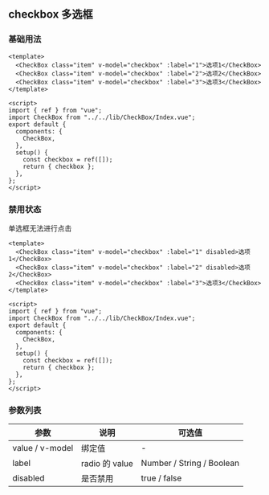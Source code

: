 ## checkbox 多选框

### 基础用法

```vue demo
<template>
  <CheckBox class="item" v-model="checkbox" :label="1">选项1</CheckBox>
  <CheckBox class="item" v-model="checkbox" :label="2">选项2</CheckBox>
  <CheckBox class="item" v-model="checkbox" :label="3">选项3</CheckBox>
</template>

<script>
import { ref } from "vue";
import CheckBox from "../../lib/CheckBox/Index.vue";
export default {
  components: {
    CheckBox,
  },
  setup() {
    const checkbox = ref([]);
    return { checkbox };
  },
};
</script>
```

### 禁用状态

单选框无法进行点击

```vue demo
<template>
  <CheckBox class="item" v-model="checkbox" :label="1" disabled>选项1</CheckBox>
  <CheckBox class="item" v-model="checkbox" :label="2" disabled>选项2</CheckBox>
  <CheckBox class="item" v-model="checkbox" :label="3">选项3</CheckBox>
</template>

<script>
import { ref } from "vue";
import CheckBox from "../../lib/CheckBox/Index.vue";
export default {
  components: {
    CheckBox,
  },
  setup() {
    const checkbox = ref([]);
    return { checkbox };
  },
};
</script>
```

### 参数列表

| 参数            | 说明           | 可选值                    |
| --------------- | -------------- | ------------------------- |
| value / v-model | 绑定值         | -                         |
| label           | radio 的 value | Number / String / Boolean |
| disabled        | 是否禁用       | true / false              |
